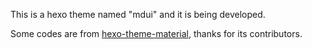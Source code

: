 This is a hexo theme named "mdui" and it is being developed.

Some codes are from [hexo-theme-material][1], thanks for its contributors.

[1]: "https://github.com/viosey/hexo-theme-material"
